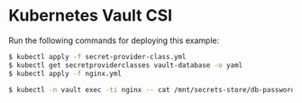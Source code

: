 # Kubernetes Vault CSI
Run the following commands for deploying this example:

```sh
$ kubectl apply -f secret-provider-class.yml
$ kubectl get secretproviderclasses vault-database -o yaml
$ kubectl apply -f nginx.yml 

$ kubectl -n vault exec -ti nginx -- cat /mnt/secrets-store/db-password
```